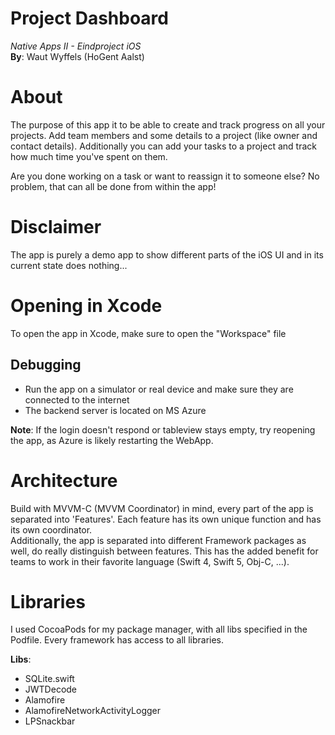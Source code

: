 # Project Dashboard
*Native Apps II - Eindproject iOS*  
**By**: Waut Wyffels (HoGent Aalst)

# About
The purpose of this app it to be able to create and track progress on all your projects.
Add team members and some details to a project (like owner and contact details).
Additionally you can add your tasks to a project and track how much time you've spent on them.

Are you done working on a task or want to reassign it to someone else? No problem, that can all be done from within the app!

# Disclaimer
The app is purely a demo app to show different parts of the iOS UI and in its current state does nothing...

# Opening in Xcode
To open the app in Xcode, make sure to open the "Workspace" file

## Debugging
- Run the app on a simulator or real device and make sure they are connected to the internet
- The backend server is located on MS Azure

**Note**: If the login doesn't respond or tableview stays empty, try reopening the app, as Azure is likely restarting the WebApp.

# Architecture
Build with MVVM-C (MVVM Coordinator) in mind, every part of the app is separated into 'Features'. Each feature has its own unique function and has its own coordinator.  
Additionally, the app is separated into different Framework packages as well, do really distinguish between features. This has the added benefit for teams to work in their favorite language (Swift 4, Swift 5, Obj-C, ...).  

# Libraries
I used CocoaPods for my package manager, with all libs specified in the Podfile.
Every framework has access to all libraries.

**Libs**:
- SQLite.swift
- JWTDecode
- Alamofire
- AlamofireNetworkActivityLogger
- LPSnackbar
